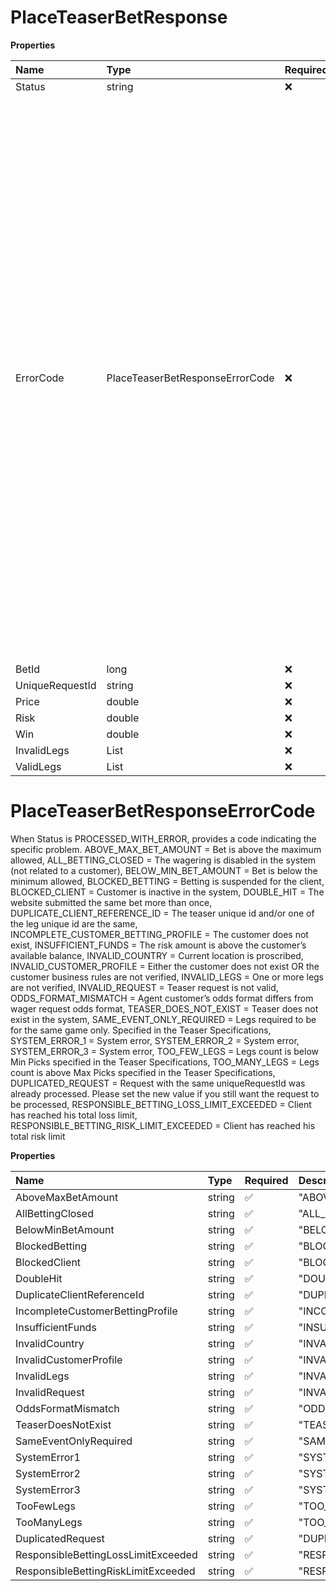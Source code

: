 # PlaceTeaserBetResponse

**Properties**

| Name            | Type                            | Required | Description                                                                                                                                                                                                                                                                                                                                                                                                                                                                                                                                                                                                                                                                                                                                                                                                                                                                                                                                                                                                                                                                                                                                                                                                                                                                                                                                                                                                                                                                                                                                                                                                                                                                                                                                                                                                                                                                         |
| :-------------- | :------------------------------ | :------- | :---------------------------------------------------------------------------------------------------------------------------------------------------------------------------------------------------------------------------------------------------------------------------------------------------------------------------------------------------------------------------------------------------------------------------------------------------------------------------------------------------------------------------------------------------------------------------------------------------------------------------------------------------------------------------------------------------------------------------------------------------------------------------------------------------------------------------------------------------------------------------------------------------------------------------------------------------------------------------------------------------------------------------------------------------------------------------------------------------------------------------------------------------------------------------------------------------------------------------------------------------------------------------------------------------------------------------------------------------------------------------------------------------------------------------------------------------------------------------------------------------------------------------------------------------------------------------------------------------------------------------------------------------------------------------------------------------------------------------------------------------------------------------------------------------------------------------------------------------------------------------------- |
| Status          | string                          | ❌       | Status of the request.                                                                                                                                                                                                                                                                                                                                                                                                                                                                                                                                                                                                                                                                                                                                                                                                                                                                                                                                                                                                                                                                                                                                                                                                                                                                                                                                                                                                                                                                                                                                                                                                                                                                                                                                                                                                                                                              |
| ErrorCode       | PlaceTeaserBetResponseErrorCode | ❌       | When Status is PROCESSED_WITH_ERROR, provides a code indicating the specific problem. ABOVE_MAX_BET_AMOUNT = Bet is above the maximum allowed, ALL_BETTING_CLOSED = The wagering is disabled in the system (not related to a customer), BELOW_MIN_BET_AMOUNT = Bet is below the minimum allowed, BLOCKED_BETTING = Betting is suspended for the client, BLOCKED_CLIENT = Customer is inactive in the system, DOUBLE_HIT = The website submitted the same bet more than once, DUPLICATE_CLIENT_REFERENCE_ID = The teaser unique id and/or one of the leg unique id are the same, INCOMPLETE_CUSTOMER_BETTING_PROFILE = The customer does not exist, INSUFFICIENT_FUNDS = The risk amount is above the customer’s available balance, INVALID_COUNTRY = Current location is proscribed, INVALID_CUSTOMER_PROFILE = Either the customer does not exist OR the customer business rules are not verified, INVALID_LEGS = One or more legs are not verified, INVALID_REQUEST = Teaser request is not valid, ODDS_FORMAT_MISMATCH = Agent customer’s odds format differs from wager request odds format, TEASER_DOES_NOT_EXIST = Teaser does not exist in the system, SAME_EVENT_ONLY_REQUIRED = Legs required to be for the same game only. Specified in the Teaser Specifications, SYSTEM_ERROR_1 = System error, SYSTEM_ERROR_2 = System error, SYSTEM_ERROR_3 = System error, TOO_FEW_LEGS = Legs count is below Min Picks specified in the Teaser Specifications, TOO_MANY_LEGS = Legs count is above Max Picks specified in the Teaser Specifications, DUPLICATED_REQUEST = Request with the same uniqueRequestId was already processed. Please set the new value if you still want the request to be processed, RESPONSIBLE_BETTING_LOSS_LIMIT_EXCEEDED = Client has reached his total loss limit, RESPONSIBLE_BETTING_RISK_LIMIT_EXCEEDED = Client has reached his total risk limit |
| BetId           | long                            | ❌       | Id of a newly created bet.                                                                                                                                                                                                                                                                                                                                                                                                                                                                                                                                                                                                                                                                                                                                                                                                                                                                                                                                                                                                                                                                                                                                                                                                                                                                                                                                                                                                                                                                                                                                                                                                                                                                                                                                                                                                                                                          |
| UniqueRequestId | string                          | ❌       | Unique identifier provided in the request.                                                                                                                                                                                                                                                                                                                                                                                                                                                                                                                                                                                                                                                                                                                                                                                                                                                                                                                                                                                                                                                                                                                                                                                                                                                                                                                                                                                                                                                                                                                                                                                                                                                                                                                                                                                                                                          |
| Price           | double                          | ❌       | Price for the bet.                                                                                                                                                                                                                                                                                                                                                                                                                                                                                                                                                                                                                                                                                                                                                                                                                                                                                                                                                                                                                                                                                                                                                                                                                                                                                                                                                                                                                                                                                                                                                                                                                                                                                                                                                                                                                                                                  |
| Risk            | double                          | ❌       | Amount wagered.                                                                                                                                                                                                                                                                                                                                                                                                                                                                                                                                                                                                                                                                                                                                                                                                                                                                                                                                                                                                                                                                                                                                                                                                                                                                                                                                                                                                                                                                                                                                                                                                                                                                                                                                                                                                                                                                     |
| Win             | double                          | ❌       | Potential winnings.                                                                                                                                                                                                                                                                                                                                                                                                                                                                                                                                                                                                                                                                                                                                                                                                                                                                                                                                                                                                                                                                                                                                                                                                                                                                                                                                                                                                                                                                                                                                                                                                                                                                                                                                                                                                                                                                 |
| InvalidLegs     | List<PlaceTeaserBetLegResponse> | ❌       | A collection of invalid legs, if any.                                                                                                                                                                                                                                                                                                                                                                                                                                                                                                                                                                                                                                                                                                                                                                                                                                                                                                                                                                                                                                                                                                                                                                                                                                                                                                                                                                                                                                                                                                                                                                                                                                                                                                                                                                                                                                               |
| ValidLegs       | List<PlaceTeaserBetLegResponse> | ❌       | A collection of valid legs, if any.                                                                                                                                                                                                                                                                                                                                                                                                                                                                                                                                                                                                                                                                                                                                                                                                                                                                                                                                                                                                                                                                                                                                                                                                                                                                                                                                                                                                                                                                                                                                                                                                                                                                                                                                                                                                                                                 |

# PlaceTeaserBetResponseErrorCode

When Status is PROCESSED_WITH_ERROR, provides a code indicating the specific problem. ABOVE_MAX_BET_AMOUNT = Bet is above the maximum allowed, ALL_BETTING_CLOSED = The wagering is disabled in the system (not related to a customer), BELOW_MIN_BET_AMOUNT = Bet is below the minimum allowed, BLOCKED_BETTING = Betting is suspended for the client, BLOCKED_CLIENT = Customer is inactive in the system, DOUBLE_HIT = The website submitted the same bet more than once, DUPLICATE_CLIENT_REFERENCE_ID = The teaser unique id and/or one of the leg unique id are the same, INCOMPLETE_CUSTOMER_BETTING_PROFILE = The customer does not exist, INSUFFICIENT_FUNDS = The risk amount is above the customer’s available balance, INVALID_COUNTRY = Current location is proscribed, INVALID_CUSTOMER_PROFILE = Either the customer does not exist OR the customer business rules are not verified, INVALID_LEGS = One or more legs are not verified, INVALID_REQUEST = Teaser request is not valid, ODDS_FORMAT_MISMATCH = Agent customer’s odds format differs from wager request odds format, TEASER_DOES_NOT_EXIST = Teaser does not exist in the system, SAME_EVENT_ONLY_REQUIRED = Legs required to be for the same game only. Specified in the Teaser Specifications, SYSTEM_ERROR_1 = System error, SYSTEM_ERROR_2 = System error, SYSTEM_ERROR_3 = System error, TOO_FEW_LEGS = Legs count is below Min Picks specified in the Teaser Specifications, TOO_MANY_LEGS = Legs count is above Max Picks specified in the Teaser Specifications, DUPLICATED_REQUEST = Request with the same uniqueRequestId was already processed. Please set the new value if you still want the request to be processed, RESPONSIBLE_BETTING_LOSS_LIMIT_EXCEEDED = Client has reached his total loss limit, RESPONSIBLE_BETTING_RISK_LIMIT_EXCEEDED = Client has reached his total risk limit

**Properties**

| Name                                | Type   | Required | Description                               |
| :---------------------------------- | :----- | :------- | :---------------------------------------- |
| AboveMaxBetAmount                   | string | ✅       | "ABOVE_MAX_BET_AMOUNT"                    |
| AllBettingClosed                    | string | ✅       | "ALL_BETTING_CLOSED"                      |
| BelowMinBetAmount                   | string | ✅       | "BELOW_MIN_BET_AMOUNT"                    |
| BlockedBetting                      | string | ✅       | "BLOCKED_BETTING"                         |
| BlockedClient                       | string | ✅       | "BLOCKED_CLIENT"                          |
| DoubleHit                           | string | ✅       | "DOUBLE_HIT"                              |
| DuplicateClientReferenceId          | string | ✅       | "DUPLICATE_CLIENT_REFERENCE_ID"           |
| IncompleteCustomerBettingProfile    | string | ✅       | "INCOMPLETE_CUSTOMER_BETTING_PROFILE"     |
| InsufficientFunds                   | string | ✅       | "INSUFFICIENT_FUNDS"                      |
| InvalidCountry                      | string | ✅       | "INVALID_COUNTRY"                         |
| InvalidCustomerProfile              | string | ✅       | "INVALID_CUSTOMER_PROFILE"                |
| InvalidLegs                         | string | ✅       | "INVALID_LEGS"                            |
| InvalidRequest                      | string | ✅       | "INVALID_REQUEST"                         |
| OddsFormatMismatch                  | string | ✅       | "ODDS_FORMAT_MISMATCH"                    |
| TeaserDoesNotExist                  | string | ✅       | "TEASER_DOES_NOT_EXIST"                   |
| SameEventOnlyRequired               | string | ✅       | "SAME_EVENT_ONLY_REQUIRED"                |
| SystemError1                        | string | ✅       | "SYSTEM_ERROR_1"                          |
| SystemError2                        | string | ✅       | "SYSTEM_ERROR_2"                          |
| SystemError3                        | string | ✅       | "SYSTEM_ERROR_3"                          |
| TooFewLegs                          | string | ✅       | "TOO_FEW_LEGS"                            |
| TooManyLegs                         | string | ✅       | "TOO_MANY_LEGS"                           |
| DuplicatedRequest                   | string | ✅       | "DUPLICATED_REQUEST"                      |
| ResponsibleBettingLossLimitExceeded | string | ✅       | "RESPONSIBLE_BETTING_LOSS_LIMIT_EXCEEDED" |
| ResponsibleBettingRiskLimitExceeded | string | ✅       | "RESPONSIBLE_BETTING_RISK_LIMIT_EXCEEDED" |

<!-- This file was generated by liblab | https://liblab.com/ -->
